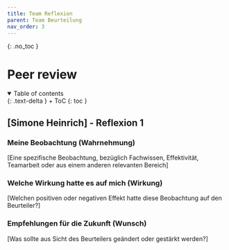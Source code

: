```yaml
---
title: Team Reflexion
parent: Team Beurteilung
nav_order: 3
---
```



{: .no_toc }
# Peer review

<details open markdown="block">
{: .text-delta }
<summary>Table of contents</summary>
+ ToC
{: toc }
</details>

## [Simone Heinrich] - Reflexion 1

### Meine Beobachtung (Wahrnehmung)

[Eine spezifische Beobachtung, bezüglich Fachwissen, Effektivität, Teamarbeit oder aus einem anderen relevanten Bereich]

### Welche Wirkung hatte es auf mich (Wirkung)

[Welchen positiven oder negativen Effekt hatte diese Beobachtung auf den Beurteiler?]

### Empfehlungen für die Zukunft (Wunsch)

[Was sollte aus Sicht des Beurteilers geändert oder gestärkt werden?]